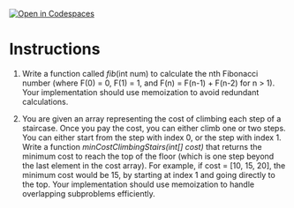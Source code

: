 [![Open in Codespaces](https://classroom.github.com/assets/launch-codespace-2972f46106e565e64193e422d61a12cf1da4916b45550586e14ef0a7c637dd04.svg)](https://classroom.github.com/open-in-codespaces?assignment_repo_id=19122662)
# Instructions  

1. Write a function called _fib_(int num) to calculate the nth Fibonacci number (where F(0) = 0, F(1) = 1, and F(n) = F(n-1) + F(n-2) for n > 1). Your implementation should use memoization to avoid redundant calculations.

2. You are given an array representing the cost of climbing each step of a staircase. Once you pay the cost, you can either climb one or two steps.
You can either start from the step with index 0, or the step with index 1.
Write a function _minCostClimbingStairs(int[] cost)_ that returns the minimum cost to reach the top of the floor (which is one step beyond the last element in the cost array).
For example, if cost = [10, 15, 20], the minimum cost would be 15, by starting at index 1 and going directly to the top.
Your implementation should use memoization to handle overlapping subproblems efficiently.
